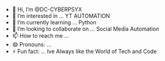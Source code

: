 - 👋 Hi, I’m @DC-CYBERPSYX
- 👀 I’m interested in ... YT AUTOMATION
- 🌱 I’m currently learning ... Python
- 💞️ I’m looking to collaborate on ... Social Media Automation
- 📫 How to reach me ...
- 😄 Pronouns: ...
- ⚡ Fun fact: ... Ive Always like the World of Tech and Code

<!---
DC-CYBERPSYX/DC-CYBERPSYX is a ✨ special ✨ repository because its `README.md` (this file) appears on your GitHub profile.
You can click the Preview link to take a look at your changes.
--->
